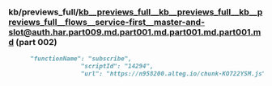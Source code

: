 ### kb/previews_full/kb__previews_full__kb__previews_full__kb__previews_full__flows__service-first__master-and-slot@auth.har.part009.md.part001.md.part001.md.part001.md (part 002)

```md
      "functionName": "subscribe",
                    "scriptId": "14294",
                    "url": "https://n958200.alteg.io/chunk-KO722YSM.js",
        
```

```
